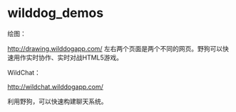 # wilddog_demos

绘图：

http://drawing.wilddogapp.com/
左右两个页面是两个不同的网页。野狗可以快速用作实时协作、实时对战HTML5游戏。

WildChat：

http://wildchat.wilddogapp.com/

利用野狗，可以快速构建聊天系统。
